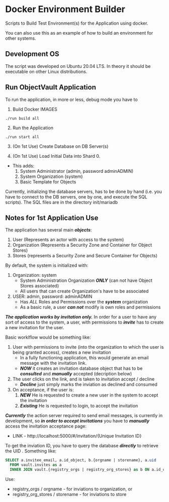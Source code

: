 # Docker Environment Builder

Scripts to Build Test Environment(s) for the Application using docker.

You can also use this as an example of how to build an environment for other systems.

## Development OS

The script was developed on Ubuntu 20.04 LTS.
In theory it should be executable on other Linux distributions.

## Run ObjectVault Application

To run the application, in more or less, debug mode you have to

1. Build Docker IMAGES

```shell
./run build all 
```

2. Run the Application

```shell
./run start all 
```

3. (On 1st Use) Create Database on DB Server(s)

4. (On 1st Use) Load Initial Data into Shard 0. 
  * This adds:
    1. System Administrator (admin, password adminADMIN)
    2. System Organization (system)
    3. Basic Template for Objects

Currently, initializing the database servers, has to be done by hand (i.e. you have to connect to the DB servers, one by one, and execute the SQL scripts).
The SQL files are in the directory init/mariadb

## Notes for 1st Application Use

The application has several main ***objects***:

1. User (Represents an actor with access to the system)
2. Organization (Represents a Security Zone and Container for Object Stores)
3. Stores (represents a Security Zone and Secure Container for Objects)

By default, the system is initialized with:

1. Organization: system
    * System Administration Organization ***ONLY*** (can not have Object Stores associated)
    * All users that can create Organization's have to be associated
2. USER: admin, password: adminADMIN
    * Has *ALL* Roles and Permissions over the ***system*** organization
    * As a basic rule, a user ***can not*** modify is own roles and permissions

***The application works by invitation only.***
In order for a user to have any sort of access to the system, a user, with permissions to ***invite*** has to create a new invitation for the user.

Basic worklflow would be something like:

1. User with permissions to invite (into the organization to which the user is being granted access), creates a new invitation
    * In a fully functioning application, this would generate an email message with the invitation link. 
    * ***NOW*** it creates an invitation database object that has to be ***consulted*** and ***manually*** accepted (decription below)
2. The user clicks on the link, and is taken to invitation accept / decline
    * ***Decline*** just simply marks the inviation as declined and consumed
3. On acceptance, if the user is:
    1. ***NEW*** He is requested to create a new user in the system to accept the invitation
    2. ***Existing*** He is requested to login, to accept the invitation

***Currently*** the action server required to send email messages, is currently in development, so ***in order to accept invitations*** you have to ***manually*** access the invitation acceptance page:

* LINK - http://localhost:5000/#/invitation/{Unique Invitation ID}

To get the inviation ID, you have to query the database ***directly*** to retrieve the UID . Something like:

```sql
SELECT a.invitee_email, a.id_object, b.{orgname | storename}, a.uid 
  FROM vault.invites as a
  INNER JOIN vault.{registry_orgs | registry_org_stores} as b ON a.id_object = b.{id_org | id_store}

```

Use:

* registry_orgs / orgname - for inviations to organization, or
* registry_org_stores / storename - for inviations to store
